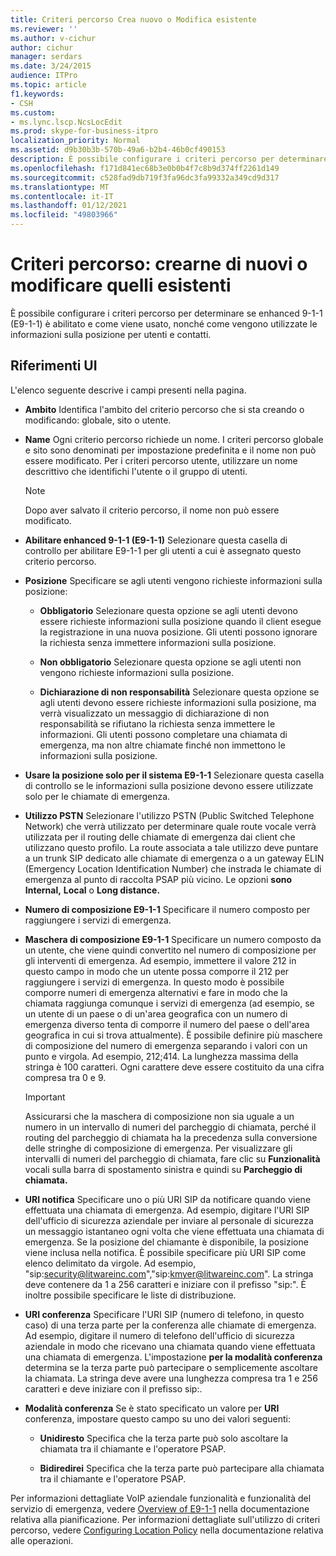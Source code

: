```yaml
---
title: Criteri percorso Crea nuovo o Modifica esistente
ms.reviewer: ''
ms.author: v-cichur
author: cichur
manager: serdars
ms.date: 3/24/2015
audience: ITPro
ms.topic: article
f1.keywords:
- CSH
ms.custom:
- ms.lync.lscp.NcsLocEdit
ms.prod: skype-for-business-itpro
localization_priority: Normal
ms.assetid: d9b30b3b-570b-49a6-b2b4-46b0cf490153
description: È possibile configurare i criteri percorso per determinare se enhanced 9-1-1 (E9-1-1) è abilitato e come viene usato, nonché come vengono utilizzate le informazioni sulla posizione per utenti e contatti.
ms.openlocfilehash: f171d841ec68b3e0b0b4f7c8b9d374ff2261d149
ms.sourcegitcommit: c528fad9db719f3fa96dc3fa99332a349cd9d317
ms.translationtype: MT
ms.contentlocale: it-IT
ms.lasthandoff: 01/12/2021
ms.locfileid: "49803966"
---
```

# <a name="location-policy-create-new-or-edit-existing"></a>Criteri percorso: crearne di nuovi o modificare quelli esistenti

È possibile configurare i criteri percorso per determinare se enhanced 9-1-1 (E9-1-1) è abilitato e come viene usato, nonché come vengono utilizzate le informazioni sulla posizione per utenti e contatti.

## <a name="ui-reference"></a>Riferimenti UI

L'elenco seguente descrive i campi presenti nella pagina.

- **Ambito** Identifica l'ambito del criterio percorso che si sta creando o modificando: globale, sito o utente.

- **Name** Ogni criterio percorso richiede un nome. I criteri percorso globale e sito sono denominati per impostazione predefinita e il nome non può essere modificato. Per i criteri percorso utente, utilizzare un nome descrittivo che identifichi l'utente o il gruppo di utenti.

    > [!NOTE]
    > Dopo aver salvato il criterio percorso, il nome non può essere modificato.

- **Abilitare enhanced 9-1-1 (E9-1-1)** Selezionare questa casella di controllo per abilitare E9-1-1 per gli utenti a cui è assegnato questo criterio percorso.

- **Posizione** Specificare se agli utenti vengono richieste informazioni sulla posizione:

  - **Obbligatorio** Selezionare questa opzione se agli utenti devono essere richieste informazioni sulla posizione quando il client esegue la registrazione in una nuova posizione. Gli utenti possono ignorare la richiesta senza immettere informazioni sulla posizione.

  - **Non obbligatorio** Selezionare questa opzione se agli utenti non vengono richieste informazioni sulla posizione.

  - **Dichiarazione di non responsabilità** Selezionare questa opzione se agli utenti devono essere richieste informazioni sulla posizione, ma verrà visualizzato un messaggio di dichiarazione di non responsabilità se rifiutano la richiesta senza immettere le informazioni. Gli utenti possono completare una chiamata di emergenza, ma non altre chiamate finché non immettono le informazioni sulla posizione.

- **Usare la posizione solo per il sistema E9-1-1** Selezionare questa casella di controllo se le informazioni sulla posizione devono essere utilizzate solo per le chiamate di emergenza.

- **Utilizzo PSTN** Selezionare l'utilizzo PSTN (Public Switched Telephone Network) che verrà utilizzato per determinare quale route vocale verrà utilizzata per il routing delle chiamate di emergenza dai client che utilizzano questo profilo. La route associata a tale utilizzo deve puntare a un trunk SIP dedicato alle chiamate di emergenza o a un gateway ELIN (Emergency Location Identification Number) che instrada le chiamate di emergenza al punto di raccolta PSAP più vicino. Le opzioni **sono Internal,** **Local** o **Long distance.**

- **Numero di composizione E9-1-1** Specificare il numero composto per raggiungere i servizi di emergenza.

- **Maschera di composizione E9-1-1** Specificare un numero composto da un utente, che viene quindi convertito nel numero di composizione per gli interventi di emergenza. Ad esempio, immettere il valore 212 in questo campo in modo che un utente possa comporre il 212 per raggiungere i servizi di emergenza. In questo modo è possibile comporre numeri di emergenza alternativi e fare in modo che la chiamata raggiunga comunque i servizi di emergenza (ad esempio, se un utente di un paese o di un'area geografica con un numero di emergenza diverso tenta di comporre il numero del paese o dell'area geografica in cui si trova attualmente). È possibile definire più maschere di composizione del numero di emergenza separando i valori con un punto e virgola. Ad esempio, 212;414. La lunghezza massima della stringa è 100 caratteri. Ogni carattere deve essere costituito da una cifra compresa tra 0 e 9.

    > [!IMPORTANT]
    > Assicurarsi che la maschera di composizione non sia uguale a un numero in un intervallo di numeri del parcheggio di chiamata, perché il routing del parcheggio di chiamata ha la precedenza sulla conversione delle stringhe di composizione di emergenza. Per visualizzare gli intervalli di numeri del parcheggio di chiamata, fare clic su **Funzionalità** vocali sulla barra di spostamento sinistra e quindi su **Parcheggio di chiamata.**

- **URI notifica** Specificare uno o più URI SIP da notificare quando viene effettuata una chiamata di emergenza. Ad esempio, digitare l'URI SIP dell'ufficio di sicurezza aziendale per inviare al personale di sicurezza un messaggio istantaneo ogni volta che viene effettuata una chiamata di emergenza. Se la posizione del chiamante è disponibile, la posizione viene inclusa nella notifica. È possibile specificare più URI SIP come elenco delimitato da virgole. Ad esempio, "sip:security@litwareinc.com","sip:kmyer@litwareinc.com". La stringa deve contenere da 1 a 256 caratteri e iniziare con il prefisso "sip:". È inoltre possibile specificare le liste di distribuzione.

- **URI conferenza** Specificare l'URI SIP (numero di telefono, in questo caso) di una terza parte per la conferenza alle chiamate di emergenza. Ad esempio, digitare il numero di telefono dell'ufficio di sicurezza aziendale in modo che ricevano una chiamata quando viene effettuata una chiamata di emergenza. L'impostazione **per la modalità conferenza** determina se la terza parte può partecipare o semplicemente ascoltare la chiamata. La stringa deve avere una lunghezza compresa tra 1 e 256 caratteri e deve iniziare con il prefisso sip:.

- **Modalità conferenza** Se è stato specificato un valore per **URI** conferenza, impostare questo campo su uno dei valori seguenti:

  - **Unidiresto** Specifica che la terza parte può solo ascoltare la chiamata tra il chiamante e l'operatore PSAP.

  - **Bidiredirei** Specifica che la terza parte può partecipare alla chiamata tra il chiamante e l'operatore PSAP.

Per informazioni dettagliate VoIP aziendale funzionalità e funzionalità del servizio di emergenza, vedere [Overview of E9-1-1](https://technet.microsoft.com/library/c01e6774-bc9f-4c5b-a60b-478b7317b2b7.aspx) nella documentazione relativa alla pianificazione. Per informazioni dettagliate sull'utilizzo di criteri percorso, vedere [Configuring Location Policy](https://technet.microsoft.com/library/14e41bcb-ea0a-49c2-99b3-1f61fc34416d.aspx) nella documentazione relativa alle operazioni.


